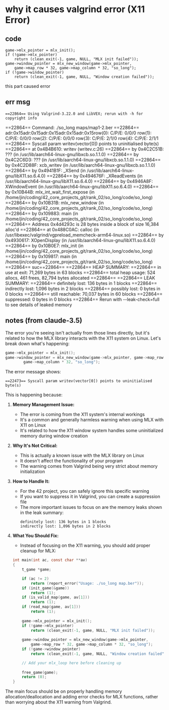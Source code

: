 # why it causes valgrind error (X11 Error)

## code
	game->mlx_pointer = mlx_init();
	if (!game->mlx_pointer)
		return (clean_exit(-1, game, NULL, "MLX init failed"));
	game->window_pointer = mlx_new_window(game->mlx_pointer, 
		game->map_row * 32, game->map_column * 32, "so_long");
	if (!game->window_pointer)
		return (clean_exit(-1, game, NULL, "Window creation failed"));

this part caused error

## err msg
	==22864== Using Valgrind-3.22.0 and LibVEX; rerun with -h for copyright info
==22864== Command: ./so_long maps/map1-2.ber
==22864== 
adr:0x15adr:0x15adr:0x15adr:0x15adr:0x15row(0): C/P/E: 0/0/0    row(1): C/P/E: 0/0/0    row(2): C/P/E: 0/0/0 row(3): C/P/E: 2/1/0    row(4): C/P/E: 2/1/1    ==22864== Syscall param writev(vector[0]) points to uninitialised byte(s)
==22864==    at 0x4B4B610: writev (writev.c:26)
==22864==    by 0x4C2C51B: ??? (in /usr/lib/aarch64-linux-gnu/libxcb.so.1.1.0)
==22864==    by 0x4C2C6D3: ??? (in /usr/lib/aarch64-linux-gnu/libxcb.so.1.1.0)
==22864==    by 0x4C2D88F: xcb_writev (in /usr/lib/aarch64-linux-gnu/libxcb.so.1.1.0)
==22864==    by 0x4941B1F: _XSend (in /usr/lib/aarch64-linux-gnu/libX11.so.6.4.0)
==22864==    by 0x494676F: _XReadEvents (in /usr/lib/aarch64-linux-gnu/libX11.so.6.4.0)
==22864==    by 0x4946A8F: XWindowEvent (in /usr/lib/aarch64-linux-gnu/libX11.so.6.4.0)
==22864==    by 0x10B44B: mlx_int_wait_first_expose (in /home/jin/coding/42_core_projects_git/rank_02/so_long/code/so_long)
==22864==    by 0x10B31B: mlx_new_window (in /home/jin/coding/42_core_projects_git/rank_02/so_long/code/so_long)
==22864==    by 0x109883: main (in /home/jin/coding/42_core_projects_git/rank_02/so_long/code/so_long)
==22864==  Address 0x4d4293c is 28 bytes inside a block of size 16,384 alloc'd
==22864==    at 0x488C0AC: calloc (in /usr/libexec/valgrind/vgpreload_memcheck-arm64-linux.so)
==22864==    by 0x4930617: XOpenDisplay (in /usr/lib/aarch64-linux-gnu/libX11.so.6.4.0)
==22864==    by 0x10B0E7: mlx_init (in /home/jin/coding/42_core_projects_git/rank_02/so_long/code/so_long)
==22864==    by 0x109817: main (in /home/jin/coding/42_core_projects_git/rank_02/so_long/code/so_long)
==22864== 
suc==22864== 
==22864== HEAP SUMMARY:
==22864==     in use at exit: 71,269 bytes in 63 blocks
==22864==   total heap usage: 524 allocs, 461 frees, 82,794 bytes allocated
==22864== 
==22864== LEAK SUMMARY:
==22864==    definitely lost: 136 bytes in 1 blocks
==22864==    indirectly lost: 1,096 bytes in 2 blocks
==22864==      possibly lost: 0 bytes in 0 blocks
==22864==    still reachable: 70,037 bytes in 60 blocks
==22864==         suppressed: 0 bytes in 0 blocks
==22864== Rerun with --leak-check=full to see details of leaked memory


## notes (from claude-3.5)

The error you're seeing isn't actually from those lines directly, but it's related to how the MLX library interacts with the X11 system on Linux. Let's break down what's happening:

```c
game->mlx_pointer = mlx_init();
game->window_pointer = mlx_new_window(game->mlx_pointer, game->map_row * 32,
        game->map_column * 32, "so_long");
```

The error message shows:
```
==22473== Syscall param writev(vector[0]) points to uninitialised byte(s)
```

This is happening because:

1. **Memory Management Issue:**
   - The error is coming from the X11 system's internal workings
   - It's a common and generally harmless warning when using MLX with X11 on Linux
   - It's related to how the X11 window system handles some uninitialized memory during window creation

2. **Why It's Not Critical:**
   - This is actually a known issue with the MLX library on Linux
   - It doesn't affect the functionality of your program
   - The warning comes from Valgrind being very strict about memory initialization

3. **How to Handle It:**
   - For the 42 project, you can safely ignore this specific warning
   - If you want to suppress it in Valgrind, you can create a suppression file
   - The more important issues to focus on are the memory leaks shown in the leak summary:
     ```
     definitely lost: 136 bytes in 1 blocks
     indirectly lost: 1,096 bytes in 2 blocks
     ```

4. **What You Should Fix:**
   - Instead of focusing on the X11 warning, you should add proper cleanup for MLX:
   ```c
   int main(int ac, const char **av)
   {
       t_game *game;

       if (ac != 2)
           return (report_error("Usage: ./so_long map.ber"));
       if (init_game(&game))
           return (1);
       if (is_valid_map(game, av[1]))
           return (1);
       if (read_map(game, av[1]))
           return (1);
       
       game->mlx_pointer = mlx_init();
       if (!game->mlx_pointer)
           return (clean_exit(-1, game, NULL, "MLX init failed"));
           
       game->window_pointer = mlx_new_window(game->mlx_pointer, 
           game->map_row * 32, game->map_column * 32, "so_long");
       if (!game->window_pointer)
           return (clean_exit(-1, game, NULL, "Window creation failed"));

       // Add your mlx_loop here before cleaning up
       
       free_game(game);
       return (0);
   }
   ```

The main focus should be on properly handling memory allocation/deallocation and adding error checks for MLX functions, rather than worrying about the X11 warning from Valgrind.
